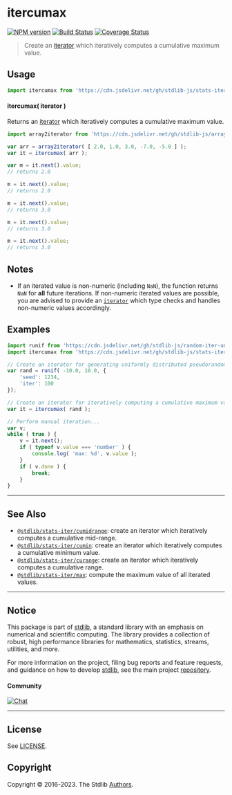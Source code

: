 <!--

@license Apache-2.0

Copyright (c) 2019 The Stdlib Authors.

Licensed under the Apache License, Version 2.0 (the "License");
you may not use this file except in compliance with the License.
You may obtain a copy of the License at

   http://www.apache.org/licenses/LICENSE-2.0

Unless required by applicable law or agreed to in writing, software
distributed under the License is distributed on an "AS IS" BASIS,
WITHOUT WARRANTIES OR CONDITIONS OF ANY KIND, either express or implied.
See the License for the specific language governing permissions and
limitations under the License.

-->

# itercumax

[![NPM version][npm-image]][npm-url] [![Build Status][test-image]][test-url] [![Coverage Status][coverage-image]][coverage-url] <!-- [![dependencies][dependencies-image]][dependencies-url] -->

> Create an [iterator][mdn-iterator-protocol] which iteratively computes a cumulative maximum value.

<section class="intro">

</section>

<!-- /.intro -->

<!-- Package usage documentation. -->



<section class="usage">

## Usage

```javascript
import itercumax from 'https://cdn.jsdelivr.net/gh/stdlib-js/stats-iter-cumax@deno/mod.js';
```

#### itercumax( iterator )

Returns an [iterator][mdn-iterator-protocol] which iteratively computes a cumulative maximum value.

```javascript
import array2iterator from 'https://cdn.jsdelivr.net/gh/stdlib-js/array-to-iterator@deno/mod.js';

var arr = array2iterator( [ 2.0, 1.0, 3.0, -7.0, -5.0 ] );
var it = itercumax( arr );

var m = it.next().value;
// returns 2.0

m = it.next().value;
// returns 2.0

m = it.next().value;
// returns 3.0

m = it.next().value;
// returns 3.0

m = it.next().value;
// returns 3.0
```

</section>

<!-- /.usage -->

<!-- Package usage notes. Make sure to keep an empty line after the `section` element and another before the `/section` close. -->

<section class="notes">

## Notes

-   If an iterated value is non-numeric (including `NaN`), the function returns `NaN` for **all** future iterations. If non-numeric iterated values are possible, you are advised to provide an [`iterator`][mdn-iterator-protocol] which type checks and handles non-numeric values accordingly.

</section>

<!-- /.notes -->

<!-- Package usage examples. -->

<section class="examples">

## Examples

<!-- eslint no-undef: "error" -->

```javascript
import runif from 'https://cdn.jsdelivr.net/gh/stdlib-js/random-iter-uniform@deno/mod.js';
import itercumax from 'https://cdn.jsdelivr.net/gh/stdlib-js/stats-iter-cumax@deno/mod.js';

// Create an iterator for generating uniformly distributed pseudorandom numbers:
var rand = runif( -10.0, 10.0, {
    'seed': 1234,
    'iter': 100
});

// Create an iterator for iteratively computing a cumulative maximum value:
var it = itercumax( rand );

// Perform manual iteration...
var v;
while ( true ) {
    v = it.next();
    if ( typeof v.value === 'number' ) {
        console.log( 'max: %d', v.value );
    }
    if ( v.done ) {
        break;
    }
}
```

</section>

<!-- /.examples -->

<!-- Section to include cited references. If references are included, add a horizontal rule *before* the section. Make sure to keep an empty line after the `section` element and another before the `/section` close. -->

<section class="references">

</section>

<!-- /.references -->

<!-- Section for related `stdlib` packages. Do not manually edit this section, as it is automatically populated. -->

<section class="related">

* * *

## See Also

-   <span class="package-name">[`@stdlib/stats-iter/cumidrange`][@stdlib/stats/iter/cumidrange]</span><span class="delimiter">: </span><span class="description">create an iterator which iteratively computes a cumulative mid-range.</span>
-   <span class="package-name">[`@stdlib/stats-iter/cumin`][@stdlib/stats/iter/cumin]</span><span class="delimiter">: </span><span class="description">create an iterator which iteratively computes a cumulative minimum value.</span>
-   <span class="package-name">[`@stdlib/stats-iter/curange`][@stdlib/stats/iter/curange]</span><span class="delimiter">: </span><span class="description">create an iterator which iteratively computes a cumulative range.</span>
-   <span class="package-name">[`@stdlib/stats-iter/max`][@stdlib/stats/iter/max]</span><span class="delimiter">: </span><span class="description">compute the maximum value of all iterated values.</span>

</section>

<!-- /.related -->

<!-- Section for all links. Make sure to keep an empty line after the `section` element and another before the `/section` close. -->


<section class="main-repo" >

* * *

## Notice

This package is part of [stdlib][stdlib], a standard library with an emphasis on numerical and scientific computing. The library provides a collection of robust, high performance libraries for mathematics, statistics, streams, utilities, and more.

For more information on the project, filing bug reports and feature requests, and guidance on how to develop [stdlib][stdlib], see the main project [repository][stdlib].

#### Community

[![Chat][chat-image]][chat-url]

---

## License

See [LICENSE][stdlib-license].


## Copyright

Copyright &copy; 2016-2023. The Stdlib [Authors][stdlib-authors].

</section>

<!-- /.stdlib -->

<!-- Section for all links. Make sure to keep an empty line after the `section` element and another before the `/section` close. -->

<section class="links">

[npm-image]: http://img.shields.io/npm/v/@stdlib/stats-iter-cumax.svg
[npm-url]: https://npmjs.org/package/@stdlib/stats-iter-cumax

[test-image]: https://github.com/stdlib-js/stats-iter-cumax/actions/workflows/test.yml/badge.svg?branch=main
[test-url]: https://github.com/stdlib-js/stats-iter-cumax/actions/workflows/test.yml?query=branch:main

[coverage-image]: https://img.shields.io/codecov/c/github/stdlib-js/stats-iter-cumax/main.svg
[coverage-url]: https://codecov.io/github/stdlib-js/stats-iter-cumax?branch=main

<!--

[dependencies-image]: https://img.shields.io/david/stdlib-js/stats-iter-cumax.svg
[dependencies-url]: https://david-dm.org/stdlib-js/stats-iter-cumax/main

-->

[chat-image]: https://img.shields.io/gitter/room/stdlib-js/stdlib.svg
[chat-url]: https://app.gitter.im/#/room/#stdlib-js_stdlib:gitter.im

[stdlib]: https://github.com/stdlib-js/stdlib

[stdlib-authors]: https://github.com/stdlib-js/stdlib/graphs/contributors

[umd]: https://github.com/umdjs/umd
[es-module]: https://developer.mozilla.org/en-US/docs/Web/JavaScript/Guide/Modules

[deno-url]: https://github.com/stdlib-js/stats-iter-cumax/tree/deno
[umd-url]: https://github.com/stdlib-js/stats-iter-cumax/tree/umd
[esm-url]: https://github.com/stdlib-js/stats-iter-cumax/tree/esm
[branches-url]: https://github.com/stdlib-js/stats-iter-cumax/blob/main/branches.md

[stdlib-license]: https://raw.githubusercontent.com/stdlib-js/stats-iter-cumax/main/LICENSE

[mdn-iterator-protocol]: https://developer.mozilla.org/en-US/docs/Web/JavaScript/Reference/Iteration_protocols#The_iterator_protocol

<!-- <related-links> -->

[@stdlib/stats/iter/cumidrange]: https://github.com/stdlib-js/stats-iter-cumidrange/tree/deno

[@stdlib/stats/iter/cumin]: https://github.com/stdlib-js/stats-iter-cumin/tree/deno

[@stdlib/stats/iter/curange]: https://github.com/stdlib-js/stats-iter-curange/tree/deno

[@stdlib/stats/iter/max]: https://github.com/stdlib-js/stats-iter-max/tree/deno

<!-- </related-links> -->

</section>

<!-- /.links -->
